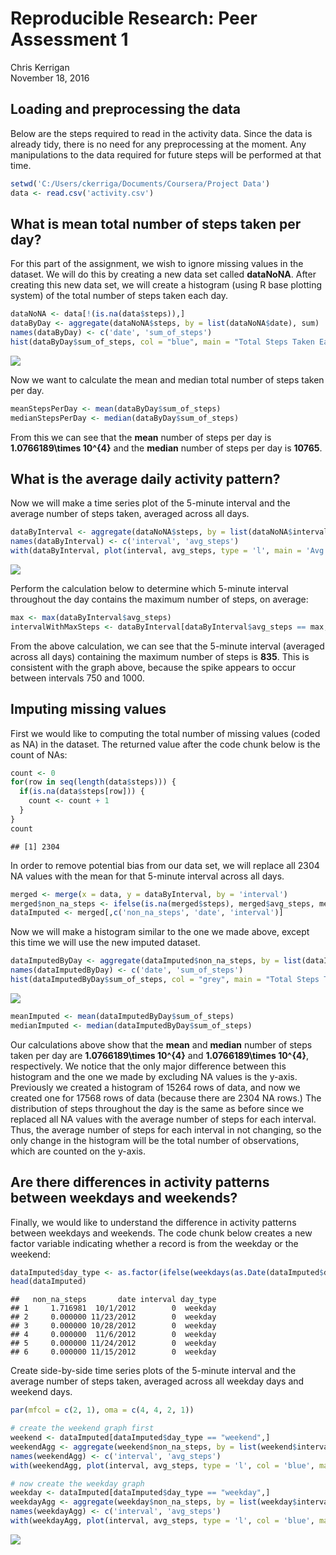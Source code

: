 # Reproducible Research: Peer Assessment 1
Chris Kerrigan  
November 18, 2016  


## Loading and preprocessing the data
Below are the steps required to read in the activity data. Since the data is already tidy, there is no need for any preprocessing at the moment. Any manipulations to the data required for future steps will be performed at that time.


```r
setwd('C:/Users/ckerriga/Documents/Coursera/Project Data')
data <- read.csv('activity.csv')
```

## What is mean total number of steps taken per day?
For this part of the assignment, we wish to ignore missing values in the dataset. We will do this by creating a new data set called **dataNoNA**. After creating this new data set, we will create a histogram (using R base plotting system) of the total number of steps taken each day.


```r
dataNoNA <- data[!(is.na(data$steps)),]
dataByDay <- aggregate(dataNoNA$steps, by = list(dataNoNA$date), sum)
names(dataByDay) <- c('date', 'sum_of_steps')
hist(dataByDay$sum_of_steps, col = "blue", main = "Total Steps Taken Each Day", xlab = "Total Steps per Day", ylab = "Frequency (in days)", breaks = 10)
```

![](PA1_template_files/figure-html/noNAs-1.png)<!-- -->

Now we want to calculate the mean and median total number of steps taken per day. 


```r
meanStepsPerDay <- mean(dataByDay$sum_of_steps)
medianStepsPerDay <- median(dataByDay$sum_of_steps)
```
From this we can see that the **mean** number of steps per day is **1.0766189\times 10^{4}** and the **median** number of steps per day is **10765**. 


## What is the average daily activity pattern?
Now we will make a time series plot of the 5-minute interval and the average number of steps taken, averaged across all days. 


```r
dataByInterval <- aggregate(dataNoNA$steps, by = list(dataNoNA$interval), mean)
names(dataByInterval) <- c('interval', 'avg_steps')
with(dataByInterval, plot(interval, avg_steps, type = 'l', main = 'Avg Steps Taken by Time Interval'))
```

![](PA1_template_files/figure-html/timeSeries1-1.png)<!-- -->

Perform the calculation below to determine which 5-minute interval throughout the day contains the maximum number of steps, on average:


```r
max <- max(dataByInterval$avg_steps)
intervalWithMaxSteps <- dataByInterval[dataByInterval$avg_steps == max,][1,1]
```

From the above calculation, we can see that the 5-minute interval (averaged across all days) containing the maximum number of steps is **835**. This is consistent with the graph above, because the spike appears to occur between intervals 750 and 1000.

## Imputing missing values
First we would like to computing the total number of missing values (coded as NA) in the dataset. The returned value after the code chunk below is the count of NAs:


```r
count <- 0
for(row in seq(length(data$steps))) {
  if(is.na(data$steps[row])) {
    count <- count + 1
  }
}
count
```

```
## [1] 2304
```

In order to remove potential bias from our data set, we will replace all 2304 NA values with the mean for that 5-minute interval across all days. 


```r
merged <- merge(x = data, y = dataByInterval, by = 'interval')
merged$non_na_steps <- ifelse(is.na(merged$steps), merged$avg_steps, merged$steps)
dataImputed <- merged[,c('non_na_steps', 'date', 'interval')]
```

Now we will make a histogram similar to the one we made above, except this time we will use the new imputed dataset. 


```r
dataImputedByDay <- aggregate(dataImputed$non_na_steps, by = list(dataImputed$date), sum)
names(dataImputedByDay) <- c('date', 'sum_of_steps')
hist(dataImputedByDay$sum_of_steps, col = "grey", main = "Total Steps Taken Each Day", xlab = "Total Steps per Day", ylab = "Frequency (in days)", breaks = 10)
```

![](PA1_template_files/figure-html/histogram2-1.png)<!-- -->

```r
meanImputed <- mean(dataImputedByDay$sum_of_steps)
medianImputed <- median(dataImputedByDay$sum_of_steps)
```



Our calculations above show that the **mean** and **median** number of steps taken per day are **1.0766189\times 10^{4}** and **1.0766189\times 10^{4}**, respectively. We notice that the only major difference between this histogram and the one we made by excluding NA values is the y-axis. Previously we created a histogram of 15264 rows of data, and now we created one for 17568 rows of data (because there are 2304 NA rows.) The distribution of steps throughout the day is the same as before since we replaced all NA values with the average number of steps for each interval. Thus, the average number of steps for each interval in not changing, so the only change in the histogram will be the total number of observations, which are counted on the y-axis. 

## Are there differences in activity patterns between weekdays and weekends?
Finally, we would like to understand the difference in activity patterns between weekdays and weekends. The code chunk below creates a new factor variable indicating whether a record is from the weekday or the weekend:


```r
dataImputed$day_type <- as.factor(ifelse(weekdays(as.Date(dataImputed$date)) %in% c('Saturday', 'Sunday'), 'weekend', 'weekday'))
head(dataImputed)
```

```
##   non_na_steps       date interval day_type
## 1     1.716981  10/1/2012        0  weekday
## 2     0.000000 11/23/2012        0  weekday
## 3     0.000000 10/28/2012        0  weekday
## 4     0.000000  11/6/2012        0  weekday
## 5     0.000000 11/24/2012        0  weekday
## 6     0.000000 11/15/2012        0  weekday
```

Create side-by-side time series plots of the 5-minute interval and the average number of steps taken, averaged across all weekday days and weekend days. 


```r
par(mfcol = c(2, 1), oma = c(4, 4, 2, 1))

# create the weekend graph first
weekend <- dataImputed[dataImputed$day_type == "weekend",]
weekendAgg <- aggregate(weekend$non_na_steps, by = list(weekend$interval), mean)
names(weekendAgg) <- c('interval', 'avg_steps')
with(weekendAgg, plot(interval, avg_steps, type = 'l', col = 'blue', main = "Weekend", xlab = "Interval", ylab = "Number of Steps"))

# now create the weekday graph
weekday <- dataImputed[dataImputed$day_type == "weekday",]
weekdayAgg <- aggregate(weekday$non_na_steps, by = list(weekday$interval), mean)
names(weekdayAgg) <- c('interval', 'avg_steps')
with(weekdayAgg, plot(interval, avg_steps, type = 'l', col = 'blue', main = "Weekday", xlab = "Interval", ylab = "Number of Steps"))
```

![](PA1_template_files/figure-html/activity_comparisons-1.png)<!-- -->





